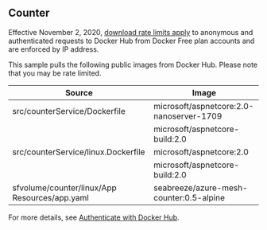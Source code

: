 ## Counter

Effective November 2, 2020, [download rate limits apply](https://docs.docker.com/docker-hub/download-rate-limit/) to anonymous and authenticated requests to Docker Hub from Docker Free plan accounts and are enforced by IP address.

This sample pulls the following public images from Docker Hub. Please note that you may be rate limited.

| Source                      | Image   |
| -------------               |-------------|
| src/counterService/Dockerfile       | microsoft/aspnetcore:2.0-nanoserver-1709       |
|| microsoft/aspnetcore-build:2.0|
| src/counterService/linux.Dockerfile | microsoft/aspnetcore:2.0|
|| microsoft/aspnetcore-build:2.0|
| sfvolume/counter/linux/App Resources/app.yaml    | seabreeze/azure-mesh-counter:0.5-alpine|

For more details, see [Authenticate with Docker Hub](https://docs.microsoft.com/azure/container-registry/buffer-gate-public-content#authenticate-with-docker-hub).